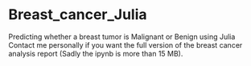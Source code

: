 # Breast_cancer_Julia
Predicting whether a breast tumor is Malignant or Benign using Julia
Contact me personally if you want the full version of the breast cancer analysis report (Sadly the ipynb is more than 15 MB).
